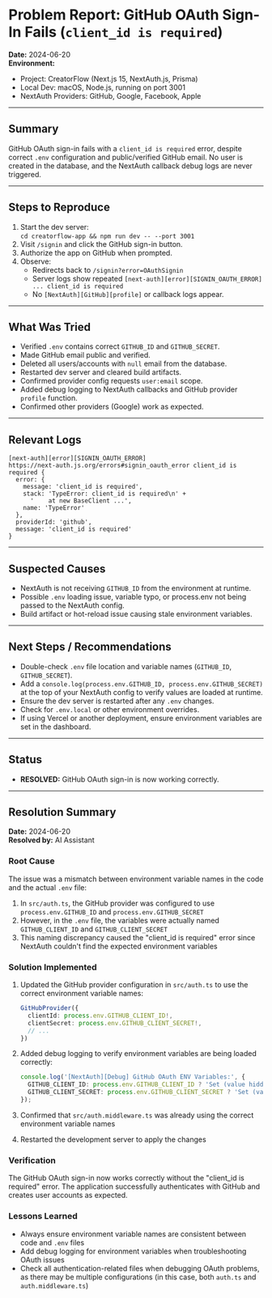 # Problem Report: GitHub OAuth Sign-In Fails (`client_id is required`)

**Date:** 2024-06-20  
**Environment:**  
- Project: CreatorFlow (Next.js 15, NextAuth.js, Prisma)  
- Local Dev: macOS, Node.js, running on port 3001  
- NextAuth Providers: GitHub, Google, Facebook, Apple

---

## Summary

GitHub OAuth sign-in fails with a `client_id is required` error, despite correct `.env` configuration and public/verified GitHub email. No user is created in the database, and the NextAuth callback debug logs are never triggered.

---

## Steps to Reproduce

1. Start the dev server:  
   `cd creatorflow-app && npm run dev -- --port 3001`
2. Visit `/signin` and click the GitHub sign-in button.
3. Authorize the app on GitHub when prompted.
4. Observe:  
   - Redirects back to `/signin?error=OAuthSignin`
   - Server logs show repeated `[next-auth][error][SIGNIN_OAUTH_ERROR] ... client_id is required`
   - No `[NextAuth][GitHub][profile]` or callback logs appear.

---

## What Was Tried

- Verified `.env` contains correct `GITHUB_ID` and `GITHUB_SECRET`.
- Made GitHub email public and verified.
- Deleted all users/accounts with `null` email from the database.
- Restarted dev server and cleared build artifacts.
- Confirmed provider config requests `user:email` scope.
- Added debug logging to NextAuth callbacks and GitHub provider `profile` function.
- Confirmed other providers (Google) work as expected.

---

## Relevant Logs

```
[next-auth][error][SIGNIN_OAUTH_ERROR] 
https://next-auth.js.org/errors#signin_oauth_error client_id is required {
  error: {
    message: 'client_id is required',
    stack: 'TypeError: client_id is required\n' +
      '    at new BaseClient ...',
    name: 'TypeError'
  },
  providerId: 'github',
  message: 'client_id is required'
}
```

---

## Suspected Causes

- NextAuth is not receiving `GITHUB_ID` from the environment at runtime.
- Possible `.env` loading issue, variable typo, or process.env not being passed to the NextAuth config.
- Build artifact or hot-reload issue causing stale environment variables.

---

## Next Steps / Recommendations

- Double-check `.env` file location and variable names (`GITHUB_ID`, `GITHUB_SECRET`).
- Add a `console.log(process.env.GITHUB_ID, process.env.GITHUB_SECRET)` at the top of your NextAuth config to verify values are loaded at runtime.
- Ensure the dev server is restarted after any `.env` changes.
- Check for `.env.local` or other environment overrides.
- If using Vercel or another deployment, ensure environment variables are set in the dashboard.

---

## Status

- **RESOLVED:** GitHub OAuth sign-in is now working correctly.

---

## Resolution Summary

**Date:** 2024-06-20  
**Resolved by:** AI Assistant

### Root Cause
The issue was a mismatch between environment variable names in the code and the actual `.env` file:

1. In `src/auth.ts`, the GitHub provider was configured to use `process.env.GITHUB_ID` and `process.env.GITHUB_SECRET`
2. However, in the `.env` file, the variables were actually named `GITHUB_CLIENT_ID` and `GITHUB_CLIENT_SECRET`
3. This naming discrepancy caused the "client_id is required" error since NextAuth couldn't find the expected environment variables

### Solution Implemented
1. Updated the GitHub provider configuration in `src/auth.ts` to use the correct environment variable names:
   ```typescript
   GitHubProvider({
     clientId: process.env.GITHUB_CLIENT_ID!,
     clientSecret: process.env.GITHUB_CLIENT_SECRET!,
     // ...
   })
   ```

2. Added debug logging to verify environment variables are being loaded correctly:
   ```typescript
   console.log('[NextAuth][Debug] GitHub OAuth ENV Variables:', {
     GITHUB_CLIENT_ID: process.env.GITHUB_CLIENT_ID ? 'Set (value hidden)' : 'Not set',
     GITHUB_CLIENT_SECRET: process.env.GITHUB_CLIENT_SECRET ? 'Set (value hidden)' : 'Not set',
   });
   ```

3. Confirmed that `src/auth.middleware.ts` was already using the correct environment variable names

4. Restarted the development server to apply the changes

### Verification
The GitHub OAuth sign-in now works correctly without the "client_id is required" error. The application successfully authenticates with GitHub and creates user accounts as expected.

### Lessons Learned
- Always ensure environment variable names are consistent between code and `.env` files
- Add debug logging for environment variables when troubleshooting OAuth issues
- Check all authentication-related files when debugging OAuth problems, as there may be multiple configurations (in this case, both `auth.ts` and `auth.middleware.ts`)